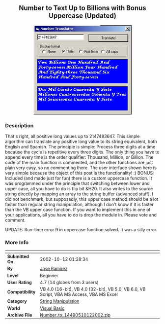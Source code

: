 ﻿<div align="center">

## Number to Text Up to Billions with Bonus Uppercase \(Updated\)

<img src="PIC2002107186351859.jpg">
</div>

### Description

That's right, all positive long values up to 2147483647. This simple algorithm can translate any positive long value to its string equivalent, both English and Spanish. The principle is simple: Process three digits at a time because the cycle is repetitive every three digits. The only thing you have to append every time is the order qualifier: Thousand, Million, or Billion. The code of the main function is commented, and the other functions are just plain very easy, so no commenting there. The user interface shown here is very simple because the object of this post is the functionality! :) BONUS: Included (and made just for fun) there is a custom uppercase function. It was programmed under the principle that switching between lower and upper case, all you have to do is flip bit &H20. It also writes to the source string directly by mapping an array to the string buffer (advanced stuff). I did not benchmark, but supposedly, this upper case method should be a lot faster than regular string manipulation, although I don't know if it is faster than the VB upper case function. If you want to implement this in one of your applications, all you have to do is drop the module in. Please vote and comment.

UPDATE: Run-time error 9 in uppercase function solved. It was a silly error.
 
### More Info
 


<span>             |<span>
---                |---
**Submitted On**   |2002-10-12 01:28:34
**By**             |[Jose Ramirez](https://github.com/Planet-Source-Code/PSCIndex/blob/master/ByAuthor/jose-ramirez.md)
**Level**          |Beginner
**User Rating**    |4.7 (14 globes from 3 users)
**Compatibility**  |VB 4\.0 \(16\-bit\), VB 4\.0 \(32\-bit\), VB 5\.0, VB 6\.0, VB Script, VBA MS Access, VBA MS Excel
**Category**       |[String Manipulation](https://github.com/Planet-Source-Code/PSCIndex/blob/master/ByCategory/string-manipulation__1-5.md)
**World**          |[Visual Basic](https://github.com/Planet-Source-Code/PSCIndex/blob/master/ByWorld/visual-basic.md)
**Archive File**   |[Number\_to\_14490510122002\.zip](https://github.com/Planet-Source-Code/jose-ramirez-number-to-text-up-to-billions-with-bonus-uppercase-updated__1-39627/archive/master.zip)








